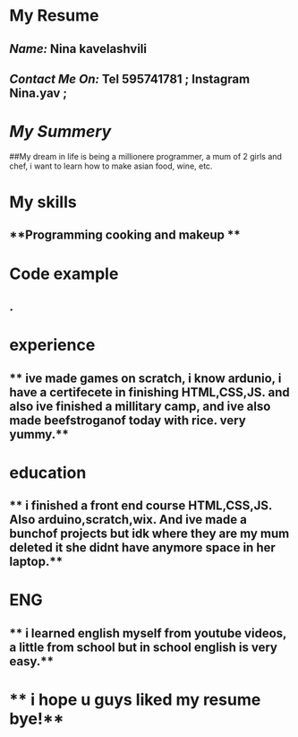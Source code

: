 # My Resume
## ***Name:*** Nina kavelashvili

## ***Contact Me On:*** Tel 595741781 ; Instagram Nina.yav ;
# ***My Summery*** 
##My dream in life is being a millionere programmer, a mum of 2 girls and chef, i want to learn how to make asian food, wine, etc.  
# My skills
## **Programming cooking and makeup **
# Code example
## .
# experience 
## ** ive made games on scratch, i know ardunio, i have a certifecete in finishing HTML,CSS,JS. and also ive finished a millitary camp, and ive also made beefstroganof today with rice. very yummy.**
# education 
## ** i finished a front end course HTML,CSS,JS. Also arduino,scratch,wix. And ive made a bunchof projects but idk where they are my mum deleted it she didnt have anymore space in her laptop.**
# ENG
## ** i learned english myself from youtube videos, a little from school but in school english is very easy.** 

# ** i hope u guys liked my resume bye!**
